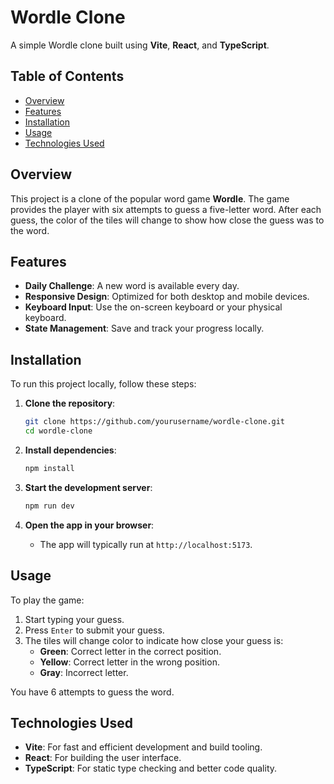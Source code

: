 # Wordle Clone

A simple Wordle clone built using **Vite**, **React**, and **TypeScript**.

## Table of Contents

-   [Overview](#overview)
-   [Features](#features)
-   [Installation](#installation)
-   [Usage](#usage)
-   [Technologies Used](#technologies-used)

## Overview

This project is a clone of the popular word game **Wordle**. The game provides the player with six attempts to guess a five-letter word. After each guess, the color of the tiles will change to show how close the guess was to the word.

## Features

-   **Daily Challenge**: A new word is available every day.
-   **Responsive Design**: Optimized for both desktop and mobile devices.
-   **Keyboard Input**: Use the on-screen keyboard or your physical keyboard.
-   **State Management**: Save and track your progress locally.

## Installation

To run this project locally, follow these steps:

1. **Clone the repository**:

    ```bash
    git clone https://github.com/yourusername/wordle-clone.git
    cd wordle-clone
    ```

2. **Install dependencies**:

    ```bash
    npm install
    ```

3. **Start the development server**:

    ```bash
    npm run dev
    ```

4. **Open the app in your browser**:
    - The app will typically run at `http://localhost:5173`.

## Usage

To play the game:

1. Start typing your guess.
2. Press `Enter` to submit your guess.
3. The tiles will change color to indicate how close your guess is:
    - **Green**: Correct letter in the correct position.
    - **Yellow**: Correct letter in the wrong position.
    - **Gray**: Incorrect letter.

You have 6 attempts to guess the word.

## Technologies Used

-   **Vite**: For fast and efficient development and build tooling.
-   **React**: For building the user interface.
-   **TypeScript**: For static type checking and better code quality.
